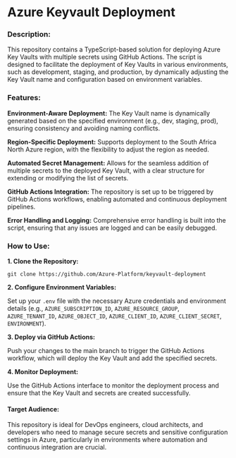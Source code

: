 # Azure Keyvault Deployment

### Description:
This repository contains a TypeScript-based solution for deploying Azure Key Vaults with multiple secrets using GitHub Actions. The script is designed to facilitate the deployment of Key Vaults in various environments, such as development, staging, and production, by dynamically adjusting the Key Vault name and configuration based on environment variables.

### Features:
**Environment-Aware Deployment:** The Key Vault name is dynamically generated based on the specified environment (e.g., dev, staging, prod), ensuring consistency and avoiding naming conflicts.

**Region-Specific Deployment:** Supports deployment to the South Africa North Azure region, with the flexibility to adjust the region as needed.

**Automated Secret Management:** Allows for the seamless addition of multiple secrets to the deployed Key Vault, with a clear structure for extending or modifying the list of secrets.

**GitHub Actions Integration:** The repository is set up to be triggered by GitHub Actions workflows, enabling automated and continuous deployment pipelines.

**Error Handling and Logging:** Comprehensive error handling is built into the script, ensuring that any issues are logged and can be easily debugged.

### How to Use:
**1. Clone the Repository:**

```
git clone https://github.com/Azure-Platform/keyvault-deployment
```
**2. Configure Environment Variables:**

Set up your `.env` file with the necessary Azure credentials and environment details (e.g., `AZURE_SUBSCRIPTION_ID`, `AZURE_RESOURCE_GROUP`, `AZURE_TENANT_ID`, `AZURE_OBJECT_ID`, `AZURE_CLIENT_ID`, `AZURE_CLIENT_SECRET`, `ENVIRONMENT`).

**3. Deploy via GitHub Actions:**

Push your changes to the main branch to trigger the GitHub Actions workflow, which will deploy the Key Vault and add the specified secrets.

**4. Monitor Deployment:**

Use the GitHub Actions interface to monitor the deployment process and ensure that the Key Vault and secrets are created successfully.

#### Target Audience:
This repository is ideal for DevOps engineers, cloud architects, and developers who need to manage secure secrets and sensitive configuration settings in Azure, particularly in environments where automation and continuous integration are crucial.